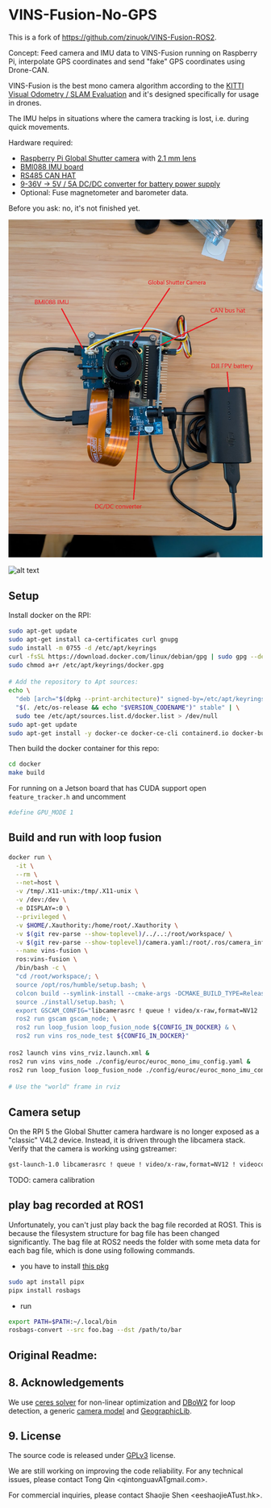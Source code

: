 # VINS-Fusion-No-GPS

This is a fork of https://github.com/zinuok/VINS-Fusion-ROS2.

Concept: Feed camera and IMU data to VINS-Fusion running on Raspberry Pi, interpolate GPS coordinates and send "fake" GPS coordinates using Drone-CAN.

VINS-Fusion is the best mono camera algorithm according to the [KITTI Visual Odometry / SLAM Evaluation](https://www.cvlibs.net/datasets/kitti/eval_odometry.php) and it's designed specifically for usage in drones.

The IMU helps in situations where the camera tracking is lost, i.e. during quick movements.

Hardware required:
- [Raspberry Pi Global Shutter camera](https://www.raspberrypi.com/products/raspberry-pi-global-shutter-camera/) with [2.1 mm lens](https://www.amazon.de/dp/B0CVVWSPZF)
- [BMI088 IMU board](https://wiki.seeedstudio.com/Grove-6-Axis_Accelerometer)
- [RS485 CAN HAT](https://www.berrybase.de/rs485-can-hat-fuer-raspberry-pi)
- [9-36V -> 5V / 5A DC/DC converter for battery power supply](https://www.berrybase.de/netzteilmodul-9-36v-5v-5a-mit-usb-ausgang-und-schraubklemmen)
- Optional: Fuse magnetometer and barometer data.

Before you ask: no, it's not finished yet.

![alt text](image.png)

![alt text](image-1.png)

## Setup

Install docker on the RPI:

```bash
sudo apt-get update
sudo apt-get install ca-certificates curl gnupg
sudo install -m 0755 -d /etc/apt/keyrings
curl -fsSL https://download.docker.com/linux/debian/gpg | sudo gpg --dearmor -o /etc/apt/keyrings/docker.gpg
sudo chmod a+r /etc/apt/keyrings/docker.gpg

# Add the repository to Apt sources:
echo \
  "deb [arch="$(dpkg --print-architecture)" signed-by=/etc/apt/keyrings/docker.gpg] https://download.docker.com/linux/debian \
  "$(. /etc/os-release && echo "$VERSION_CODENAME")" stable" | \
  sudo tee /etc/apt/sources.list.d/docker.list > /dev/null
sudo apt-get update
sudo apt-get install -y docker-ce docker-ce-cli containerd.io docker-buildx-plugin docker-compose-plugin
```

Then build the docker container for this repo:

```bash
cd docker
make build
```

For running on a Jetson board that has CUDA support open `feature_tracker.h` and uncomment

```bash
#define GPU_MODE 1
```

## Build and run with loop fusion

```bash
docker run \
  -it \
  --rm \
  --net=host \
  -v /tmp/.X11-unix:/tmp/.X11-unix \
  -v /dev:/dev \
  -e DISPLAY=:0 \
  --privileged \
  -v $HOME/.Xauthority:/home/root/.Xauthority \
  -v $(git rev-parse --show-toplevel)/../..:/root/workspace/ \
  -v $(git rev-parse --show-toplevel)/camera.yaml:/root/.ros/camera_info/camera.yaml \
  --name vins-fusion \
  ros:vins-fusion \
  /bin/bash -c \
  "cd /root/workspace/; \
  source /opt/ros/humble/setup.bash; \
  colcon build --symlink-install --cmake-args -DCMAKE_BUILD_TYPE=Release; \
  source ./install/setup.bash; \
  export GSCAM_CONFIG="libcamerasrc ! queue ! video/x-raw,format=NV12 ! videoconvert ! video/x-raw,format=RGB ! autovideosink"; \
  ros2 run gscam gscam_node; \
  ros2 run loop_fusion loop_fusion_node ${CONFIG_IN_DOCKER} & \
  ros2 run vins ros_node_test ${CONFIG_IN_DOCKER}"

ros2 launch vins vins_rviz.launch.xml &
ros2 run vins vins_node ./config/euroc/euroc_mono_imu_config.yaml &
ros2 run loop_fusion loop_fusion_node ./config/euroc/euroc_mono_imu_config.yaml &

# Use the "world" frame in rviz
```

## Camera setup

On the RPI 5 the Global Shutter camera hardware is no longer exposed as a "classic" V4L2 device. Instead, it is driven through the libcamera stack.
Verify that the camera is working using gstreamer:

```bash
gst-launch-1.0 libcamerasrc ! queue ! video/x-raw,format=NV12 ! videoconvert ! autovideosink
```

TODO: camera calibration

## play bag recorded at ROS1
Unfortunately, you can't just play back the bag file recorded at ROS1. 
This is because the filesystem structure for bag file has been changed significantly.
The bag file at ROS2 needs the folder with some meta data for each bag file, which is done using following commands.
- you have to install [this pkg](https://gitlab.com/ternaris/rosbags)
```bash
sudo apt install pipx
pipx install rosbags
```

- run
```bash
export PATH=$PATH:~/.local/bin
rosbags-convert --src foo.bag --dst /path/to/bar
```


## Original Readme:

## 8. Acknowledgements
We use [ceres solver](http://ceres-solver.org/) for non-linear optimization and [DBoW2](https://github.com/dorian3d/DBoW2) for loop detection, a generic [camera model](https://github.com/hengli/camodocal) and [GeographicLib](https://geographiclib.sourceforge.io/).

## 9. License
The source code is released under [GPLv3](http://www.gnu.org/licenses/) license.

We are still working on improving the code reliability. For any technical issues, please contact Tong Qin <qintonguavATgmail.com>.

For commercial inquiries, please contact Shaojie Shen <eeshaojieATust.hk>.
